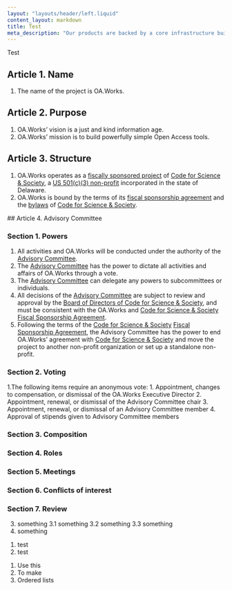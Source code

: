 ```yaml
---
layout: "layouts/header/left.liquid"
content_layout: markdown
title: Test
meta_description: "Our products are backed by a core infrastructure built with entirely open code and open data in line with our values."
---
```

Test

## Article 1. Name

1. The name of the project is OA.Works.
## Article 2. Purpose


1. OA.Works’ vision is a just and kind information age.
2. OA.Works’ mission is to build powerfully simple Open Access tools.

## Article 3. Structure

1. OA.Works operates as a [fiscally sponsored project](https://r.oa.works/about-fsp) of [Code for Science & Society](https://www.codeforsociety.org/), a [US 501(c)(3) non-profit](http://r.oa.works/501(c)(3)) incorporated in the state of Delaware. 
2. OA.Works is bound by the terms of its [fiscal sponsorship agreement](https://r.oa.works/fsp-agreement) and the [bylaws](http://r.oa.works/css-bylaws) of [Code for Science & Society](https://www.codeforsociety.org/).

## Article 4. Advisory Committee

### Section 1. Powers

1. All activities and OA.Works will be conducted under the authority of the [Advisory Committee](https://r.oa.works/advisory-committee/).
2. The [Advisory Committee](https://r.oa.works/advisory-committee/) has the power to dictate all activities and affairs of OA.Works through a vote. 
3. The [Advisory Committee](https://r.oa.works/advisory-committee/) can delegate any powers to subcommittees or individuals.
4. All decisions of the [Advisory Committee](https://r.oa.works/advisory-committee/) are subject to review and approval by the [Board of Directors of Code for Science & Society](http://r.oa.works/css-board), and must be consistent with the OA.Works and [Code for Science & Society](https://www.codeforsociety.org/) [Fiscal Sponsorship Agreement](https://r.oa.works/fsp-agreement).
5. Following the terms of the [Code for Science & Society](https://www.codeforsociety.org/) [Fiscal Sponsorship Agreement](https://r.oa.works/fsp-agreement), the Advisory Committee has the power to end OA.Works’ agreement with [Code for Science & Society](https://www.codeforsociety.org/) and move the project to another non-profit organization or set up a standalone non-profit.

### Section 2. Voting

1.The following items require an anonymous vote:
    1. Appointment, changes to compensation, or dismissal of the OA.Works Executive Director
    2. Appointment, renewal, or dismissal of the Advisory Committee chair
    3. Appointment, renewal, or dismissal of an Advisory Committee member
    4. Approval of stipends given to Advisory Committee members


### Section 3. Composition
### Section 4. Roles
### Section 5. Meetings
### Section 6. Conflicts of interest
### Section 7. Review


3. something
3.1 something
3.2 something
3.3 something
4. something

<ol>
<li>test</li>
<li>test</li>
</ol>

1. Use this
2. To make
3. Ordered lists
